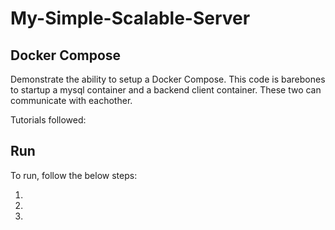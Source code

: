 # My-Simple-Scalable-Server

## Docker Compose

Demonstrate the ability to setup a Docker Compose. This code is barebones to startup a mysql container and a backend client container. These two can communicate with eachother.

Tutorials followed:

## Run

To run, follow the below steps:

1. 
2. 
3. 